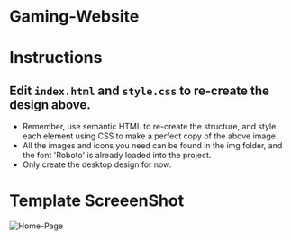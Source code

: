 # Gaming-Website

# Instructions
## Edit `index.html` and `style.css` to re-create the design above.
 * Remember, use semantic HTML to re-create the structure, and style each element using CSS to make a perfect copy of the above image.
 * All the images and icons you need can be found in the img folder, and the font 'Roboto' is already loaded into the project.
 * Only create the desktop design for now.

# Template ScreeenShot
![Home-Page](https://github.com/Arshsandal/Gaming-Website/assets/124792150/32dde34e-14a6-480d-9751-5ee1dedbd121)
